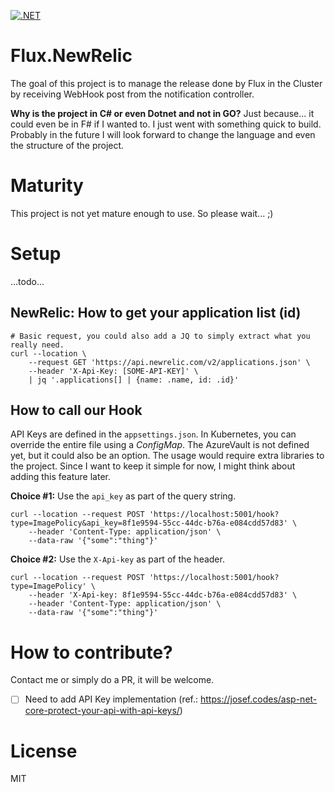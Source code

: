 [![.NET](https://github.com/Nordes/Flux.NewRelic/actions/workflows/dotnet.yml/badge.svg)](https://github.com/Nordes/Flux.NewRelic/actions/workflows/dotnet.yml)

# Flux.NewRelic
The goal of this project is to manage the release done by Flux in the Cluster by receiving WebHook post from the notification controller. 

**Why is the project in C# or even Dotnet and not in GO?** Just because... it could even be in F# if I wanted to. I just went with something quick to build. Probably in the future I will look forward to change the language and even the structure of the project. 

# Maturity
This project is not yet mature enough to use. So please wait... ;)

# Setup
...todo...

## NewRelic: How to get your application list (id)

```
# Basic request, you could also add a JQ to simply extract what you really need.
curl --location \
    --request GET 'https://api.newrelic.com/v2/applications.json' \
    --header 'X-Api-Key: [SOME-API-KEY]' \
    | jq '.applications[] | {name: .name, id: .id}'
```

## How to call our Hook
API Keys are defined in the `appsettings.json`. In Kubernetes, you can override the entire file using a _ConfigMap_. The AzureVault is not defined yet, but it could also be an option. The usage would require extra libraries to the project. Since I want to keep it simple for now, I might think about adding this feature later.

**Choice #1:** Use the `api_key` as part of the query string.
```
curl --location --request POST 'https://localhost:5001/hook?type=ImagePolicy&api_key=8f1e9594-55cc-44dc-b76a-e084cdd57d83' \
    --header 'Content-Type: application/json' \
    --data-raw '{"some":"thing"}'
```

**Choice #2:** Use the `X-Api-key` as part of the header.
```
curl --location --request POST 'https://localhost:5001/hook?type=ImagePolicy' \
    --header 'X-Api-key: 8f1e9594-55cc-44dc-b76a-e084cdd57d83' \
    --header 'Content-Type: application/json' \
    --data-raw '{"some":"thing"}'
```

# How to contribute?
Contact me or simply do a PR, it will be welcome.

- [ ] Need to add API Key implementation (ref.: https://josef.codes/asp-net-core-protect-your-api-with-api-keys/)

# License
MIT
